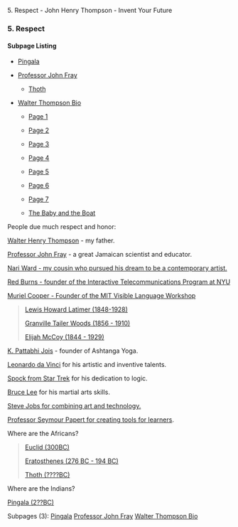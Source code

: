5\. Respect - John Henry Thompson - Invent Your Future

### 5\. Respect

#### Subpage Listing

- [Pingala](heros/pingala.html)

- [Professor John Fray](heros/professor-john-fray.html)

  - [Thoth](heros/professor-john-fray/thoth.html)

- [Walter Thompson Bio](heros/walter-thompson-bio.html)

  - [Page 1](heros/walter-thompson-bio/page-1.html)

  - [Page 2](heros/walter-thompson-bio/page-2.html)

  - [Page 3](heros/walter-thompson-bio/page-3.html)

  - [Page 4](heros/walter-thompson-bio/page-4.html)

  - [Page 5](heros/walter-thompson-bio/page-5.html)

  - [Page 6](heros/walter-thompson-bio/page-6.html)

  - [Page 7](heros/walter-thompson-bio/page-7.html)

  - [The Baby and the Boat](heros/walter-thompson-bio/his-stories.html)

People due much respect and honor:

[Walter Henry Thompson](heros/walter-thompson-bio.html) - my father.

[Professor John Fray](heros/professor-john-fray.html) - a great Jamaican scientist and educator.

[Nari Ward - my cousin who pursued his dream to be a contemporary artist.](http://www.lehmannmaupin.com/artists/nari-ward/press_release/0/artist_video)

[Red Burns - founder of the Interactive Telecommunications Program at NYU](http://www.nytimes.com/news/the-lives-they-lived/2013/12/21/red-burns/)

[Muriel Cooper - Founder of the MIT Visible Language Workshop](https://en.wikipedia.org/wiki/Muriel_Cooper)

> [Lewis Howard Latimer (1848-1928)](https://en.wikipedia.org/wiki/Lewis_Howard_Latimer)
>
> [Granville Tailer Woods (1856 - 1910)](https://en.wikipedia.org/wiki/Granville_Woods)
>
> [Elijah McCoy (1844 - 1929)](https://en.wikipedia.org/wiki/Elijah_McCoy)

[K. Pattabhi Jois](http://kpjayi.org/biographies/k-pattabhi-jois) - founder of Ashtanga Yoga.

[Leonardo da Vinci](http://en.wikipedia.org/wiki/Leonardo_da_Vinci) for his artistic and inventive talents.

[Spock from Star Trek](http://en.wikipedia.org/wiki/Spock) for his dedication to logic.

[Bruce Lee](http://www.brucelee.com/) for his martial arts skills.

[Steve Jobs for combining art and technology.](http://www.youtube.com/watch?v=VHWUCX6osgM)

[Professor Seymour Papert for creating tools for learners](http://www.papert.org/).

Where are the Africans?

> [Euclid (300BC)](https://en.wikipedia.org/wiki/Euclid)
>
> [Eratosthenes (276 BC - 194 BC)](https://en.wikipedia.org/wiki/Eratosthenes)
>
> [Thoth (????BC)](heros/professor-john-fray/thoth.html)

Where are the Indians?

[Pingala (2??BC)](heros/pingala.html)

Subpages (3): [Pingala](heros/pingala.html) [Professor John Fray](heros/professor-john-fray.html) [Walter Thompson Bio](heros/walter-thompson-bio.html)
